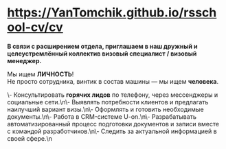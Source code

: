 # https://YanTomchik.github.io/rsschool-cv/cv

**В связи с расширением отдела, приглашаем в наш дружный и целеустремлённый коллектив визовый специалист / визовый менеджер.**

Мы ищем **ЛИЧНОСТЬ**!  
Не просто сотрудника, винтик в состав машины — мы ищем **человека**.


\\- Консультировать **горячих лидов** по телефону, через мессенджеры и социальные сети.\n\\- Выявлять потребности клиентов и предлагать наилучший вариант визы.\n\\- Оформлять и готовить необходимые документы.\n\\- Работа в CRM-системе U-on.\n\\- Разрабатывать автоматизированный процесс подготовки документов и записи вместе с командой разработчиков.\n\\- Следить за актуальной информацией в своей сфере.\n

